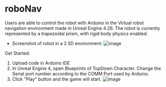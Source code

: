# roboNav
Users are able to control the robot with Arduino in the Virtual robot navigation environment made in Unreal Engine 4.26. The robot is currently represented by a trapezoidal prism, with rigid body physics enabled.



 - Screenshot of robot in a 2.5D environment:
![image](https://user-images.githubusercontent.com/60235671/126192124-3532222e-b3f1-4ab8-9f20-414f865b5bee.png)

Get Started:
1. Upload code in Arduino IDE
2. In Unreal Engine 4, open Blueprints of TopDown Character. Change the Serial port number according to the COMM Port used by Arduino. 
3. Click "Play" button and the game will start.
![image](https://user-images.githubusercontent.com/60235671/126820385-772195f8-ea49-471f-a0ca-d1373d74d28f.png)

